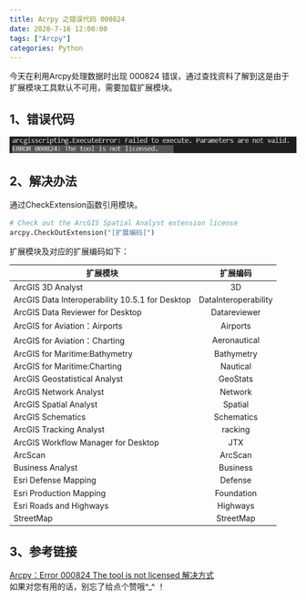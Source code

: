 ```yaml
---
title: Acrpy 之错误代码 000824
date: 2020-7-16 12:00:00
tags: ["Arcpy"]
categories: Python
---
```

今天在利用Arcpy处理数据时出现 000824 错误，通过查找资料了解到这是由于扩展模块工具默认不可用，需要加载扩展模块。  
<!--more-->

## 1、错误代码
![错误提示](/assets/image/acrpy-error-code-000824/error-code-000824.jpg)  
## 2、解决办法
通过CheckExtension函数引用模块。
```python
# Check out the ArcGIS Spatial Analyst extension license
arcpy.CheckOutExtension("[扩展编码]")
```
扩展模块及对应的扩展编码如下：  

| 扩展模块 | 扩展编码
|-|:-:
| ArcGIS 3D Analyst | 3D
| ArcGIS Data Interoperability 10.5.1 for Desktop | DataInteroperability
| ArcGIS Data Reviewer for Desktop | Datareviewer
| ArcGIS for Aviation：Airports | Airports
| ArcGIS for Aviation：Charting | Aeronautical
| ArcGIS for Maritime:Bathymetry | Bathymetry
| ArcGIS for Maritime:Charting | Nautical
| ArcGIS Geostatistical Analyst | GeoStats
| ArcGIS Network Analyst | Network
| ArcGIS Spatial Analyst | Spatial
| ArcGIS Schematics | Schematics
| ArcGIS Tracking Analyst | racking
| ArcGIS Workflow Manager for Desktop | JTX
| ArcScan | ArcScan
| Business Analyst | Business
| Esri Defense Mapping | Defense
| Esri Production Mapping | Foundation
| Esri Roads and Highways | Highways
| StreetMap | StreetMap

## 3、参考链接
[Arcpy：Error 000824 The tool is not licensed 解决方式](https://blog.xiewei.link/index.php/archives/304/)  
如果对您有用的话，别忘了给点个赞哦^_^ ！